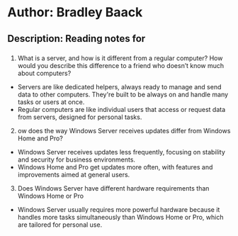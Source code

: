 # Author: Bradley Baack

## Description: Reading notes for

### 


1) What is a server, and how is it different from a regular computer? How would you describe this difference to a friend who doesn’t know much about computers?
  - Servers are like dedicated helpers, always ready to manage and send data to other computers. They're built to be always on and handle many tasks or users at once.
  - Regular computers are like individual users that access or request data from servers, designed for personal tasks.
2) ow does the way Windows Server receives updates differ from Windows Home and Pro?
  - Windows Server receives updates less frequently, focusing on stability and security for business environments.
  - Windows Home and Pro get updates more often, with features and improvements aimed at general users.
3) Does Windows Server have different hardware requirements than Windows Home or Pro
  - Windows Server usually requires more powerful hardware because it handles more tasks simultaneously than Windows Home or Pro, which are tailored for personal use.
